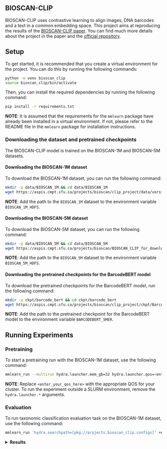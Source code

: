 ## BIOSCAN-CLIP
BIOSCAN-CLIP uses contrastive learning to align images, DNA barcodes and a text in a common embedding space. This project
aims at reproducing the results of the [BIOSCAN-CLIP paper](https://arxiv.org/pdf/2405.17537). You can find much more
details about the project in the paper and the [official repository](https://github.com/3dlg-hcvc/bioscan-clip).

## Setup
To get started, it is recommended that you create a virtual environment for the project. You can do this by running the
following commands:
```bash
python -m venv bioscan_clip
source bioscan_clip/bin/activate
```

Then, you can install the required dependencies by running the following command:
```bash
pip install -r requirements.txt
```
**NOTE**: It is assumed that the requirements for the `mmlearn` package have already been installed in a virtual environment.
If not, please refer to the README file in the `mmlearn` package for installation instructions.

### Downloading the dataset and pretrained checkpoints
The BIOSCAN-CLIP model is trained on the BIOSCAN-1M and BIOSCAN-5M datasets.

#### Downloading the BIOSCAN-1M dataset
To download the BIOSCAN-1M dataset, you can run the following command:
```bash
mkdir -p data/BIOSCAN_1M && cd data/BIOSCAN_1M
wget https://aspis.cmpt.sfu.ca/projects/bioscan/clip_project/data/version_0.2.1/BioScan_data_in_splits.hdf5
```
**NOTE**: Add the path to the `BIOSCAN_1M` dataset to the environment variable `BIOSCAN_1M_HDF5`.

#### Downloading the BIOSCAN-5M dataset
To download the BIOSCAN-5M dataset, you can run the following command:
```bash
mkdir -p data/BIOSCAN_5M && cd data/BIOSCAN_5M
wget https://aspis.cmpt.sfu.ca/projects/bioscan/BIOSCAN_CLIP_for_downloading/BIOSCAN_5M.hdf5
```
**NOTE**: Add the path to the `BIOSCAN_5M` dataset to the environment variable `BIOSCAN_5M_HDF5`.

#### Downloading the pretrained checkpoints for the BarcodeBERT model
To download the pretrained checkpoints for the BarcodeBERT model, run the following command:
```bash
mkdir -p ckpt/barcode_bert && cd ckpt/barcode_bert
wget https://aspis.cmpt.sfu.ca/projects/bioscan/clip_project/ckpt/BarcodeBERT/model_41.pth
```
**NOTE**: Add the path to the pretrained checkpoint for the BarcodeBERT model to the environment variable `BARCODEBERT_5MER`.


## Running Experiments
### Pretraining
To start a pretraining run with the BIOSCAN-1M dataset, use the following command:

```bash
mmlearn_run --multirun hydra.launcher.mem_gb=32 hydra.launcher.qos=<enter_your_qos_here> hydra.launcher.partition=a40 hydra.launcher.gres=gpu:2 hydra.launcher.cpus_per_task=8 hydra.launcher.tasks_per_node=2 hydra.launcher.nodes=1 hydra.launcher.stderr_to_stdout=true hydra.launcher.timeout_min=1440 '+hydra.launcher.additional_parameters={export: ALL}' 'hydra.searchpath=[pkg://projects.bioscan_clip.configs]' +experiment=bioscan_1m experiment_name=bioscan1m_rgb_text_dna_test
```
**NOTE**: Replace `<enter_your_qos_here>` with the appropriate QOS for your cluster. To run the experiment outside a SLURM
environment, remove the `hydra.launcher.*` arguments.

### Evaluation
To run taxonomic classification evaluation task on the BIOSCAN-1M dataset, use the following command:
```bash
mmlearn_run 'hydra.searchpath=[pkg://projects.bioscan_clip.configs]' +experiment=bioscan_1m experiment_name=bioscan1m_eval job_type=eval resume_from_checkpoint=<path_to_checkpoint> strict_loading=false trainer.devices=1
```

<details>
<summary><b>Results</b></summary>

We ran two different variations of the pretraining experiment. The first variation applies LoRA only to the query and value
embeddings. The second variation applies LoRA to both the query, key and value embeddings. For each variation, we ran the
experiment with 5 different random seeds (0, 42, 1337, 1 and 1234). The table below shows the results of the taxonomic
classification evaluation task on the BIOSCAN-1M dataset, comparing the original results from the paper with the average
results we obtained from our experiments.

| Taxonomy | Micro top-1 accuracy (Seen) | Micro top-1 accuracy (Unseen) | Macro top-1 accuracy (Seen) | Macro top-1 accuracy (Unseen) |
|---|---|---|---|---|
| Order | 98.7 / 99.3 / 99.4 | 97.6 / 98.3 / 98.3 | 98.3 / 94.6 / 92.6 | 58.8 / 68.3 / 69.1 |
| Family | 84.6 / 90.0 / 89.9 | 79.0 / 81.8 / 81.5 | 56.3 / 75.4 / 76.5 | 35.2 / 40.6 / 40.3 |
| Genus | 58.5 / 67.6 / 68.4 | 43.5 / 48.6 / 48.6 | 30.1 / 44.0 / 45.6 | 11.7 / 15.5 / 15.7 |
| Species | 42.0 / 49.1 / 50.1 | 30.1 / 28.7 / 28.2 | 17.4 / 27.8 / 29.5 | 3.9 / 5.1 / 5.2 |

There are 3 values for each metric in the table. The first value is the original result from the paper. The second value is the
average result we obtained from running the experiment with LoRA applied only to the query and value embeddings. The third value is
the average result we obtained from running the experiment with LoRA applied to both the query, key and value embeddings.

</details>
